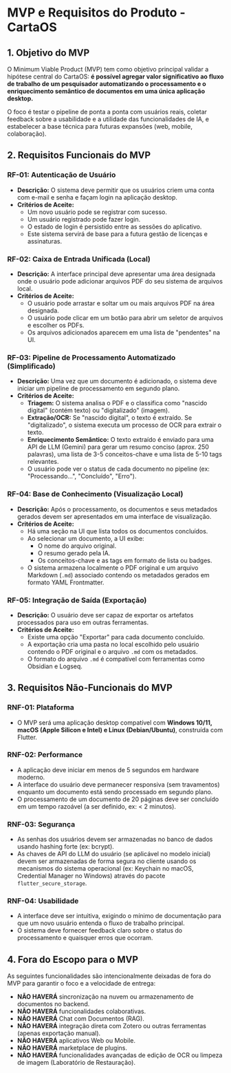 # MVP e Requisitos do Produto - CartaOS

## 1. Objetivo do MVP

O Minimum Viable Product (MVP) tem como objetivo principal validar a hipótese central do CartaOS: **é possível agregar valor significativo ao fluxo de trabalho de um pesquisador automatizando o processamento e o enriquecimento semântico de documentos em uma única aplicação desktop.**

O foco é testar o pipeline de ponta a ponta com usuários reais, coletar feedback sobre a usabilidade e a utilidade das funcionalidades de IA, e estabelecer a base técnica para futuras expansões (web, mobile, colaboração).

## 2. Requisitos Funcionais do MVP

### RF-01: Autenticação de Usuário
*   **Descrição:** O sistema deve permitir que os usuários criem uma conta com e-mail e senha e façam login na aplicação desktop.
*   **Critérios de Aceite:**
    *   Um novo usuário pode se registrar com sucesso.
    *   Um usuário registrado pode fazer login.
    *   O estado de login é persistido entre as sessões do aplicativo.
    *   Este sistema servirá de base para a futura gestão de licenças e assinaturas.

### RF-02: Caixa de Entrada Unificada (Local)
*   **Descrição:** A interface principal deve apresentar uma área designada onde o usuário pode adicionar arquivos PDF do seu sistema de arquivos local.
*   **Critérios de Aceite:**
    *   O usuário pode arrastar e soltar um ou mais arquivos PDF na área designada.
    *   O usuário pode clicar em um botão para abrir um seletor de arquivos e escolher os PDFs.
    *   Os arquivos adicionados aparecem em uma lista de "pendentes" na UI.

### RF-03: Pipeline de Processamento Automatizado (Simplificado)
*   **Descrição:** Uma vez que um documento é adicionado, o sistema deve iniciar um pipeline de processamento em segundo plano.
*   **Critérios de Aceite:**
    *   **Triagem:** O sistema analisa o PDF e o classifica como "nascido digital" (contém texto) ou "digitalizado" (imagem).
    *   **Extração/OCR:** Se "nascido digital", o texto é extraído. Se "digitalizado", o sistema executa um processo de OCR para extrair o texto.
    *   **Enriquecimento Semântico:** O texto extraído é enviado para uma API de LLM (Gemini) para gerar um resumo conciso (aprox. 250 palavras), uma lista de 3-5 conceitos-chave e uma lista de 5-10 tags relevantes.
    *   O usuário pode ver o status de cada documento no pipeline (ex: "Processando...", "Concluído", "Erro").

### RF-04: Base de Conhecimento (Visualização Local)
*   **Descrição:** Após o processamento, os documentos e seus metadados gerados devem ser apresentados em uma interface de visualização.
*   **Critérios de Aceite:**
    *   Há uma seção na UI que lista todos os documentos concluídos.
    *   Ao selecionar um documento, a UI exibe:
        *   O nome do arquivo original.
        *   O resumo gerado pela IA.
        *   Os conceitos-chave e as tags em formato de lista ou badges.
    *   O sistema armazena localmente o PDF original e um arquivo Markdown (`.md`) associado contendo os metadados gerados em formato YAML Frontmatter.

### RF-05: Integração de Saída (Exportação)
*   **Descrição:** O usuário deve ser capaz de exportar os artefatos processados para uso em outras ferramentas.
*   **Critérios de Aceite:**
    *   Existe uma opção "Exportar" para cada documento concluído.
    *   A exportação cria uma pasta no local escolhido pelo usuário contendo o PDF original e o arquivo `.md` com os metadados.
    *   O formato do arquivo `.md` é compatível com ferramentas como Obsidian e Logseq.

## 3. Requisitos Não-Funcionais do MVP

### RNF-01: Plataforma
*   O MVP será uma aplicação desktop compatível com **Windows 10/11, macOS (Apple Silicon e Intel) e Linux (Debian/Ubuntu)**, construída com Flutter.

### RNF-02: Performance
*   A aplicação deve iniciar em menos de 5 segundos em hardware moderno.
*   A interface do usuário deve permanecer responsiva (sem travamentos) enquanto um documento está sendo processado em segundo plano.
*   O processamento de um documento de 20 páginas deve ser concluído em um tempo razoável (a ser definido, ex: < 2 minutos).

### RNF-03: Segurança
*   As senhas dos usuários devem ser armazenadas no banco de dados usando hashing forte (ex: bcrypt).
*   As chaves de API do LLM do usuário (se aplicável no modelo inicial) devem ser armazenadas de forma segura no cliente usando os mecanismos do sistema operacional (ex: Keychain no macOS, Credential Manager no Windows) através do pacote `flutter_secure_storage`.

### RNF-04: Usabilidade
*   A interface deve ser intuitiva, exigindo o mínimo de documentação para que um novo usuário entenda o fluxo de trabalho principal.
*   O sistema deve fornecer feedback claro sobre o status do processamento e quaisquer erros que ocorram.

## 4. Fora do Escopo para o MVP

As seguintes funcionalidades são intencionalmente deixadas de fora do MVP para garantir o foco e a velocidade de entrega:

*   **NÃO HAVERÁ** sincronização na nuvem ou armazenamento de documentos no backend.
*   **NÃO HAVERÁ** funcionalidades colaborativas.
*   **NÃO HAVERÁ** Chat com Documentos (RAG).
*   **NÃO HAVERÁ** integração direta com Zotero ou outras ferramentas (apenas exportação manual).
*   **NÃO HAVERÁ** aplicativos Web ou Mobile.
*   **NÃO HAVERÁ** marketplace de plugins.
*   **NÃO HAVERÁ** funcionalidades avançadas de edição de OCR ou limpeza de imagem (Laboratório de Restauração).
